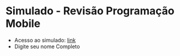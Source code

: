# Simulado - Revisão Programação Mobile

* Acesso ao simulado: [link](https://forms.gle/wpRLPKT6o2owviCs9)
* Digite seu nome Completo
